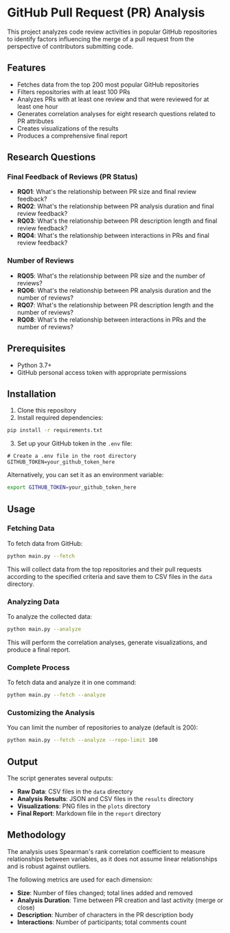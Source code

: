 # GitHub Pull Request (PR) Analysis

This project analyzes code review activities in popular GitHub repositories to identify factors influencing the merge of a pull request from the perspective of contributors submitting code.

## Features

- Fetches data from the top 200 most popular GitHub repositories
- Filters repositories with at least 100 PRs
- Analyzes PRs with at least one review and that were reviewed for at least one hour
- Generates correlation analyses for eight research questions related to PR attributes
- Creates visualizations of the results
- Produces a comprehensive final report

## Research Questions

### Final Feedback of Reviews (PR Status)

- **RQ01**: What's the relationship between PR size and final review feedback?
- **RQ02**: What's the relationship between PR analysis duration and final review feedback?
- **RQ03**: What's the relationship between PR description length and final review feedback?
- **RQ04**: What's the relationship between interactions in PRs and final review feedback?

### Number of Reviews

- **RQ05**: What's the relationship between PR size and the number of reviews?
- **RQ06**: What's the relationship between PR analysis duration and the number of reviews?
- **RQ07**: What's the relationship between PR description length and the number of reviews?
- **RQ08**: What's the relationship between interactions in PRs and the number of reviews?

## Prerequisites

- Python 3.7+
- GitHub personal access token with appropriate permissions

## Installation

1. Clone this repository
2. Install required dependencies:

```bash
pip install -r requirements.txt
```

3. Set up your GitHub token in the `.env` file:

```
# Create a .env file in the root directory
GITHUB_TOKEN=your_github_token_here
```

Alternatively, you can set it as an environment variable:

```bash
export GITHUB_TOKEN=your_github_token_here
```

## Usage

### Fetching Data

To fetch data from GitHub:

```bash
python main.py --fetch
```

This will collect data from the top repositories and their pull requests according to the specified criteria and save them to CSV files in the `data` directory.

### Analyzing Data

To analyze the collected data:

```bash
python main.py --analyze
```

This will perform the correlation analyses, generate visualizations, and produce a final report.

### Complete Process

To fetch data and analyze it in one command:

```bash
python main.py --fetch --analyze
```

### Customizing the Analysis

You can limit the number of repositories to analyze (default is 200):

```bash
python main.py --fetch --analyze --repo-limit 100
```

## Output

The script generates several outputs:

- **Raw Data**: CSV files in the `data` directory
- **Analysis Results**: JSON and CSV files in the `results` directory
- **Visualizations**: PNG files in the `plots` directory
- **Final Report**: Markdown file in the `report` directory

## Methodology

The analysis uses Spearman's rank correlation coefficient to measure relationships between variables, as it does not assume linear relationships and is robust against outliers.

The following metrics are used for each dimension:

- **Size**: Number of files changed; total lines added and removed
- **Analysis Duration**: Time between PR creation and last activity (merge or close)
- **Description**: Number of characters in the PR description body
- **Interactions**: Number of participants; total comments count
